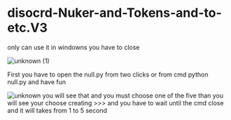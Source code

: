 # disocrd-Nuker-and-Tokens-and-to-etc.V3
only can use it in windowns     you have to close 

![unknown (1)](https://user-images.githubusercontent.com/59527022/168452808-481a3cd9-3c34-4b40-8a78-4d23ed8ba9ad.png)





First you have to open the null.py
from two clicks
or from cmd 
python null.py
and have fun






![unknown](https://user-images.githubusercontent.com/59527022/168452652-bd368942-4f3e-4f8f-b850-0f9cdda5b395.png)
you will see that and you must choose one of the five than you will see your choose creating >>>
and you have to wait until the cmd close and it will takes from 1 to 5 second
